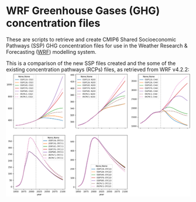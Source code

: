 WRF Greenhouse Gases (GHG) concentration files
==============================================

These are scripts to retrieve and create CMIP6 Shared Socioeconomic Pathways (SSP) GHG concentration
files for use in the Weather Research & Forecasting ([WRF](https://www2.mmm.ucar.edu/wrf/users)) modelling system.

This is a comparison of the new SSP files created and the some of the existing concentration pathways (RCPs) files, as retrieved from WRF v4.2.2:
![SSP vs RCP concentrations](CAMtr_files.png)
